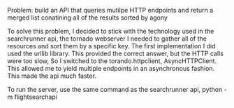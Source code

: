 Problem: build an API that queries mutilpe HTTP endpoints and return a merged list conatining all of the results sorted by agony

To solve this problem, I decided to stick with the technology used in the searchrunner api, the tornado webserver
I needed to gather all of the resources and sort them by a specific key. 
The first implementation I did used the urllib library. This provided the correct answer, but the HTTP calls were too slow,
So I switched to the torando.httpclient, AsyncHTTPClient. This allowed me to yield multiple endpoints in an asynchronous fashion. 
This made the api much faster.

To run the server, use the same command as the searchrunner api, python -m flightsearchapi
